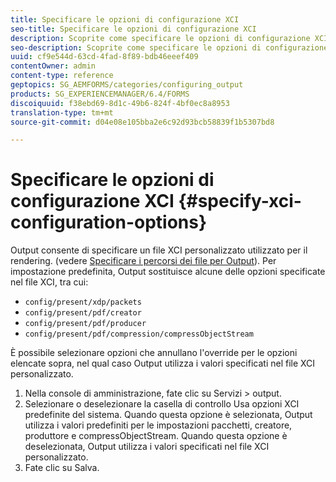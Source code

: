 ```yaml
---
title: Specificare le opzioni di configurazione XCI
seo-title: Specificare le opzioni di configurazione XCI
description: Scoprite come specificare le opzioni di configurazione XCI.
seo-description: Scoprite come specificare le opzioni di configurazione XCI.
uuid: cf9e544d-63cd-4fad-8f89-bdb46eeef409
contentOwner: admin
content-type: reference
geptopics: SG_AEMFORMS/categories/configuring_output
products: SG_EXPERIENCEMANAGER/6.4/FORMS
discoiquuid: f38ebd69-8d1c-49b6-824f-4bf0ec8a8953
translation-type: tm+mt
source-git-commit: d04e08e105bba2e6c92d93bcb58839f1b5307bd8

---
```



# Specificare le opzioni di configurazione XCI {#specify-xci-configuration-options}

Output consente di specificare un file XCI personalizzato utilizzato per il rendering. (vedere [Specificare i percorsi dei file per Output](/help/forms/using/admin-help/specify-file-locations-output.md#specify-file-locations-for-output)). Per impostazione predefinita, Output sostituisce alcune delle opzioni specificate nel file XCI, tra cui:

* `config/present/xdp/packets`
* `config/present/pdf/creator`
* `config/present/pdf/producer`
* `config/present/pdf/compression/compressObjectStream`

È possibile selezionare opzioni che annullano l&#39;override per le opzioni elencate sopra, nel qual caso Output utilizza i valori specificati nel file XCI personalizzato.

1. Nella console di amministrazione, fate clic su Servizi > output.
1. Selezionare o deselezionare la casella di controllo Usa opzioni XCI predefinite del sistema. Quando questa opzione è selezionata, Output utilizza i valori predefiniti per le impostazioni pacchetti, creatore, produttore e compressObjectStream. Quando questa opzione è deselezionata, Output utilizza i valori specificati nel file XCI personalizzato.
1. Fate clic su Salva.

